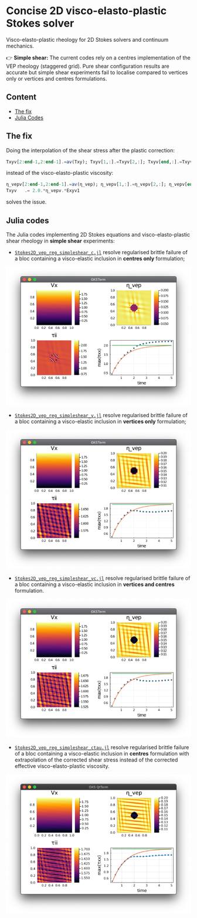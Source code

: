 # Concise 2D visco-elasto-plastic Stokes solver
Visco-elasto-plastic rheology for 2D Stokes solvers and continuum mechanics.

👉 **Simple shear:** The current codes rely on a centres implementation of the VEP rheology (staggered grid). Pure shear configuration results are accurate but simple shear experiments fail to localise compared to vertices only or vertices and centres formulations.

## Content
* [The fix](#the-fix)
* [Julia Codes](#julia-codes)

## The fix
Doing the interpolation of the shear stress after the plastic correction:
```julia
Txyv[2:end-1,2:end-1].=av(Txy); Txyv[1,:].=Txyv[2,:]; Txyv[end,:].=Txyv[end-1,:]; Txyv[:,1].=Txyv[:,2]; Txyv[:,end].=Txyv[:,end-1]
```
instead of the visco-elasto-plastic viscosity:
```julia
η_vepv[2:end-1,2:end-1].=av(η_vep); η_vepv[1,:].=η_vepv[2,:]; η_vepv[end,:].=η_vepv[end-1,:]; η_vepv[:,1].=η_vepv[:,2]; η_vepv[:,end].=η_vepv[:,end-1]
Txyv   .= 2.0.*η_vepv.*Exyv1
```
solves the issue.


## Julia codes
The Julia codes implementing 2D Stokes equations and visco-elasto-plastic shear rheology in **simple shear** experiments:
- [`Stokes2D_vep_reg_simpleshear_c.jl`](Stokes2D_vep_reg_simpleshear_c.jl) resolve regularised brittle failure of a bloc containing a visco-elastic inclusion in **centres only** formulation;

![](output_vep_ss_c.png)

- [`Stokes2D_vep_reg_simpleshear_v.jl`](Stokes2D_vep_reg_simpleshear_v.jl) resolve regularised brittle failure of a bloc containing a visco-elastic inclusion in **vertices only** formulation;

![](output_vep_ss_v.png)

- [`Stokes2D_vep_reg_simpleshear_vc.jl`](Stokes2D_vep_reg_simpleshear_vc.jl) resolve regularised brittle failure of a bloc containing a visco-elastic inclusion in **vertices and centres** formulation.

![](output_vep_ss_vc.png)

- [`Stokes2D_vep_reg_simpleshear_ctau.jl`](Stokes2D_vep_reg_simpleshear_ctau.jl) resolve regularised brittle failure of a bloc containing a visco-elastic inclusion in **centres** formulation with extrapolation of the corrected shear stress instead of the corrected effective visco-elasto-plastic viscosity.

![](output_vep_ss_ctau.png)
